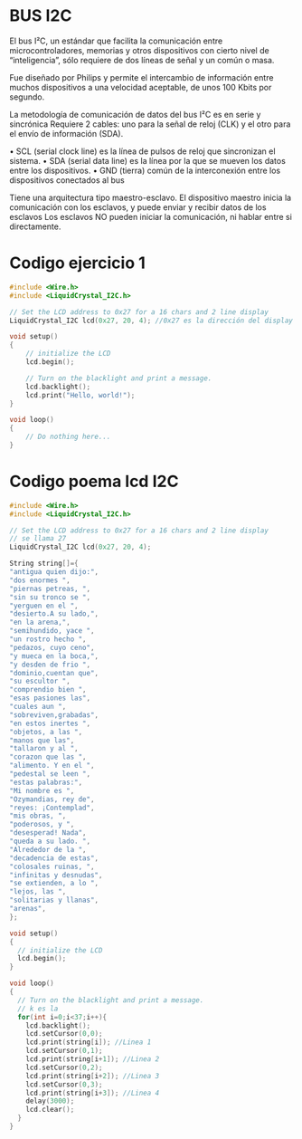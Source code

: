 # BUS I2C

El bus I²C, un estándar que facilita la comunicación entre microcontroladores, memorias y otros dispositivos con cierto nivel de “inteligencia”, sólo requiere de dos líneas de señal y un común o masa.

Fue diseñado por Philips y permite el intercambio de información entre muchos dispositivos a una velocidad aceptable, de unos 100 Kbits por segundo.

La metodología de comunicación de datos del bus I²C es en serie y sincrónica Requiere 2 cables: uno para la señal de reloj (CLK) y el otro para el envío de información (SDA).

• SCL (serial clock line) es la línea de pulsos de reloj que sincronizan el
sistema.
• SDA (serial data line) es la línea por la que se mueven los datos entre los
dispositivos.
• GND (tierra) común de la interconexión entre los dispositivos conectados al bus

Tiene una arquitectura tipo maestro-esclavo. El dispositivo maestro inicia la comunicación con los esclavos, y puede enviar y recibir datos de los esclavos Los esclavos NO pueden iniciar la comunicación, ni hablar entre si directamente.

# Codigo ejercicio 1

```c++
#include <Wire.h> 
#include <LiquidCrystal_I2C.h>

// Set the LCD address to 0x27 for a 16 chars and 2 line display
LiquidCrystal_I2C lcd(0x27, 20, 4); //0x27 es la dirección del display lcd, el 16 es el numero de columnas y 2 es el número de filas

void setup()
{
	// initialize the LCD
	lcd.begin();

	// Turn on the blacklight and print a message.
	lcd.backlight();
	lcd.print("Hello, world!");
}

void loop()
{
	// Do nothing here...
}
```

# Codigo poema lcd I2C

```c++
#include <Wire.h> 
#include <LiquidCrystal_I2C.h>

// Set the LCD address to 0x27 for a 16 chars and 2 line display
// se llama 27
LiquidCrystal_I2C lcd(0x27, 20, 4);

String string[]={
"antigua quien dijo:",
"dos enormes ",
"piernas petreas, ",
"sin su tronco se ",
"yerguen en el ",
"desierto.A su lado,",
"en la arena,",
"semihundido, yace ",
"un rostro hecho ",
"pedazos, cuyo ceno",
"y mueca en la boca,",
"y desden de frio ",
"dominio,cuentan que",
"su escultor ",
"comprendio bien ",
"esas pasiones las",
"cuales aun ",
"sobreviven,grabadas",
"en estos inertes ",
"objetos, a las ",
"manos que las",
"tallaron y al ",
"corazon que las ",
"alimento. Y en el ",
"pedestal se leen ",
"estas palabras:",
"Mi nombre es ",
"Ozymandias, rey de",
"reyes: ¡Contemplad",
"mis obras, ",
"poderosos, y ",
"desesperad! Nada",
"queda a su lado. ",
"Alrededor de la ",
"decadencia de estas",
"colosales ruinas, ",
"infinitas y desnudas",
"se extienden, a lo ",
"lejos, las ",
"solitarias y llanas",
"arenas",
};

void setup()
{
  // initialize the LCD
  lcd.begin();
}

void loop()
{
  // Turn on the blacklight and print a message.
  // k es la 
  for(int i=0;i<37;i++){
    lcd.backlight();
    lcd.setCursor(0,0);
    lcd.print(string[i]); //Linea 1
    lcd.setCursor(0,1);
    lcd.print(string[i+1]); //Linea 2
    lcd.setCursor(0,2);
    lcd.print(string[i+2]); //Linea 3
    lcd.setCursor(0,3);
    lcd.print(string[i+3]); //Linea 4
    delay(3000);
    lcd.clear();
  }
}
```